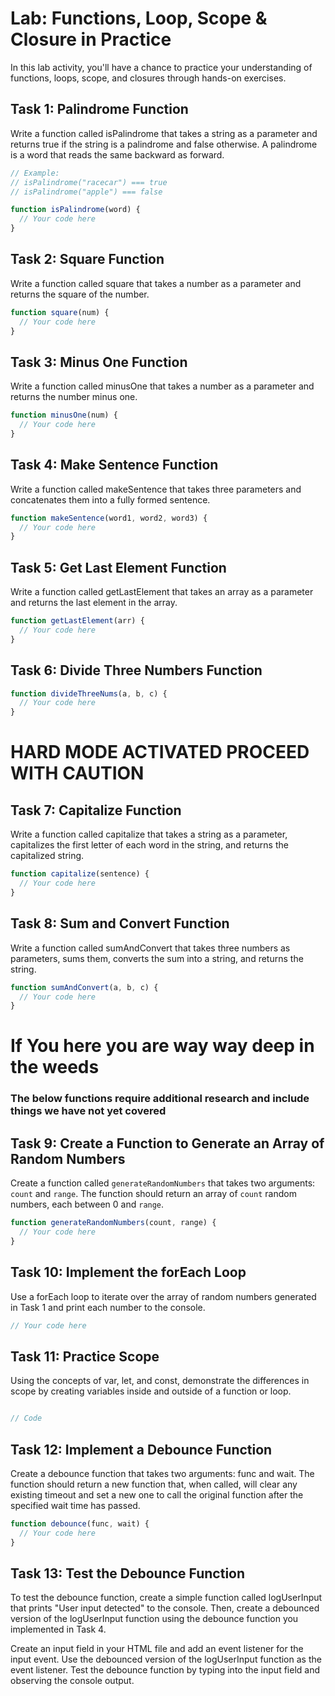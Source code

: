 # Lab: Functions, Loop, Scope & Closure in Practice

In this lab activity, you'll have a chance to practice your understanding of functions, loops, scope, and closures through hands-on exercises.

## Task 1: Palindrome Function

Write a function called isPalindrome that takes a string as a parameter and returns true if the string is a palindrome and false otherwise. A palindrome is a word that reads the same backward as forward.

```js
// Example:
// isPalindrome("racecar") === true
// isPalindrome("apple") === false

function isPalindrome(word) {
  // Your code here
}

```

## Task 2: Square Function
Write a function called square that takes a number as a parameter and returns the square of the number.

```js
function square(num) {
  // Your code here
}

```

## Task 3: Minus One Function

Write a function called minusOne that takes a number as a parameter and returns the number minus one.

```js
function minusOne(num) {
  // Your code here
}
```

## Task 4: Make Sentence Function

Write a function called makeSentence that takes three parameters and concatenates them into a fully formed sentence.

```js
function makeSentence(word1, word2, word3) {
  // Your code here
}
```

## Task 5: Get Last Element Function

Write a function called getLastElement that takes an array as a parameter and returns the last element in the array.

```js
function getLastElement(arr) {
  // Your code here
}
```

## Task 6: Divide Three Numbers Function

```js
function divideThreeNums(a, b, c) {
  // Your code here
}

```

# HARD MODE ACTIVATED PROCEED WITH CAUTION


## Task 7: Capitalize Function

Write a function called capitalize that takes a string as a parameter, capitalizes the first letter of each word in the string, and returns the capitalized string.

```js
function capitalize(sentence) {
  // Your code here
}
```

## Task 8: Sum and Convert Function
Write a function called sumAndConvert that takes three numbers as parameters, sums them, converts the sum into a string, and returns the string.

```js
function sumAndConvert(a, b, c) {
  // Your code here
}

```

# If You here you are way way deep in the weeds
### The below functions require additional research and include things we have not yet covered

## Task 9: Create a Function to Generate an Array of Random Numbers

Create a function called `generateRandomNumbers` that takes two arguments: `count` and `range`. The function should return an array of `count` random numbers, each between 0 and `range`.

```javascript
function generateRandomNumbers(count, range) {
  // Your code here
}
```

## Task 10: Implement the forEach Loop

Use a forEach loop to iterate over the array of random numbers generated in Task 1 and print each number to the console.

```js
// Your code here

```

## Task 11: Practice Scope

Using the concepts of var, let, and const, demonstrate the differences in scope by creating variables inside and outside of a function or loop.

```js

// Code

```

## Task 12: Implement a Debounce Function

Create a debounce function that takes two arguments: func and wait. The function should return a new function that, when called, will clear any existing timeout and set a new one to call the original function after the specified wait time has passed.

```js
function debounce(func, wait) {
  // Your code here
}
```

## Task 13: Test the Debounce Function

To test the debounce function, create a simple function called logUserInput that prints "User input detected" to the console. Then, create a debounced version of the logUserInput function using the debounce function you implemented in Task 4.

Create an input field in your HTML file and add an event listener for the input event. Use the debounced version of the logUserInput function as the event listener. Test the debounce function by typing into the input field and observing the console output.

